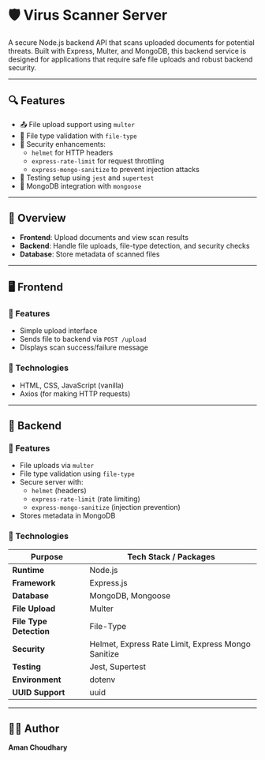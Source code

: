 # 🛡️ Virus Scanner Server

A secure Node.js backend API that scans uploaded documents for potential threats. Built with Express, Multer, and MongoDB, this backend service is designed for applications that require safe file uploads and robust backend security.



---

## 🔍 Features

- 📤 File upload support using `multer`
- 🧠 File type validation with `file-type`
- 🔐 Security enhancements:
  - `helmet` for HTTP headers
  - `express-rate-limit` for request throttling
  - `express-mongo-sanitize` to prevent injection attacks
- 🧪 Testing setup using `jest` and `supertest`
- 🧱 MongoDB integration with `mongoose`

---


## 🧠 Overview

- **Frontend**: Upload documents and view scan results
- **Backend**: Handle file uploads, file-type detection, and security checks
- **Database**: Store metadata of scanned files


---

## 🖥️ Frontend

### 🔹 Features

- Simple upload interface
- Sends file to backend via `POST /upload`
- Displays scan success/failure message

### 🔹 Technologies

- HTML, CSS, JavaScript (vanilla)
- Axios (for making HTTP requests)

---

## 🧰 Backend

### 🔹 Features

- File uploads via `multer`
- File type validation using `file-type`
- Secure server with:
  - `helmet` (headers)
  - `express-rate-limit` (rate limiting)
  - `express-mongo-sanitize` (injection prevention)
- Stores metadata in MongoDB

### 🔹 Technologies

| Purpose        | Tech Stack / Packages                             |
|----------------|---------------------------------------------------|
| **Runtime**    | Node.js                                           |
| **Framework**  | Express.js                                        |
| **Database**   | MongoDB, Mongoose                                 |
| **File Upload**| Multer                                            |
| **File Type Detection** | File-Type                              |
| **Security**   | Helmet, Express Rate Limit, Express Mongo Sanitize |
| **Testing**    | Jest, Supertest                                   |
| **Environment**| dotenv                                            |
| **UUID Support**| uuid                                             |

---


## 👨‍💻 Author

**Aman Choudhary**  



